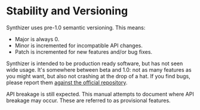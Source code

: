 # Stability and Versioning

Synthizer uses pre-1.0 semantic versioning.  This means:

- Major is always 0.
- Minor is incremented for incompatible API changes.
- Patch is incremented for new features and/or bug fixes.

Synthizer is intended to be production ready software, but has not seen wide usage.  It's somewhere between beta and 1.0: not as many features as you might want, but also not crashing at the drop of a hat.
If you find bugs, please report them [against the official repository](https://github.com/synthizer/synthizer).

API breakage is still expected.  This manual attempts to
document where API breakage may occur.  These are referred to as provisional features.
